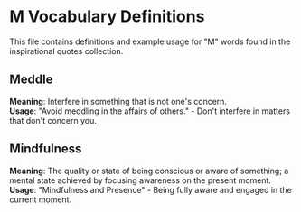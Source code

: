 # M Vocabulary Definitions

This file contains definitions and example usage for "M" words found in the inspirational quotes collection.

## Meddle

**Meaning**: Interfere in something that is not one's concern.  
**Usage**: "Avoid meddling in the affairs of others." - Don't interfere in matters that don't concern you.

## Mindfulness

**Meaning**: The quality or state of being conscious or aware of something; a mental state achieved by focusing awareness on the present moment.  
**Usage**: "Mindfulness and Presence" - Being fully aware and engaged in the current moment.
